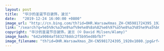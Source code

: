 ```yaml
---
layout: post
title:  "华沙的圣诞节日装饰，波兰"
date:   "2019-12-24 16:00:00 +0800"
image_url: "http://cn.bing.com/th?id=OHR.WarsawXmas_ZH-CN5981724395_1920x1080.jpg&rf=LaDigue_1920x1080.jpg&pid=hp"
link: "/search?q=%e5%9c%a3%e8%af%9e%e8%8a%82%e6%97%a5%e8%a3%85%e9%a5%b0&form=hpcapt&mkt=zh-cn"
copyright: "华沙的圣诞节日装饰，波兰 (© David Milsen/Alamy)"
image_hash: "642a9084af583278ddc2f5b95ed8bfb7"
image_filename: "th?id=OHR.WarsawXmas_ZH-CN5981724395_1920x1080.jpg&rf=LaDigue_1920x1080.jpg&pid=hp"
---
```

